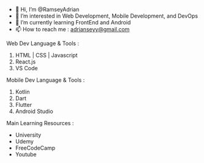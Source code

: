 - 👋 Hi, I’m @RamseyAdrian
- 👀 I’m interested in Web Development, Mobile Development, and DevOps
- 🌱 I’m currently learning FrontEnd and Android
- 📫 How to reach me : adrianseyy@gmail.com


Web Dev Language & Tools :

1. HTML | CSS | Javascript
2. React.js
3. VS Code


Mobile Dev Language & Tools :

1. Kotlin
2. Dart
3. Flutter
4. Android Studio

Main Learning Resources :

- University
- Udemy
- FreeCodeCamp
- Youtube

